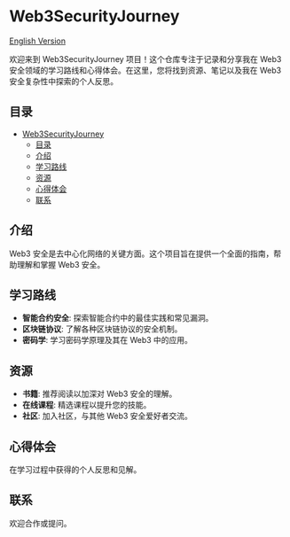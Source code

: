 # Web3SecurityJourney

[English Version](README_EN.md)

欢迎来到 Web3SecurityJourney 项目！这个仓库专注于记录和分享我在 Web3 安全领域的学习路线和心得体会。在这里，您将找到资源、笔记以及我在 Web3 安全复杂性中探索的个人反思。

## 目录
- [Web3SecurityJourney](#web3securityjourney)
  - [目录](#目录)
  - [介绍](#介绍)
  - [学习路线](#学习路线)
  - [资源](#资源)
  - [心得体会](#心得体会)
  - [联系](#联系)

## 介绍
Web3 安全是去中心化网络的关键方面。这个项目旨在提供一个全面的指南，帮助理解和掌握 Web3 安全。

## 学习路线
- **智能合约安全**: 探索智能合约中的最佳实践和常见漏洞。
- **区块链协议**: 了解各种区块链协议的安全机制。
- **密码学**: 学习密码学原理及其在 Web3 中的应用。

## 资源
- **书籍**: 推荐阅读以加深对 Web3 安全的理解。
- **在线课程**: 精选课程以提升您的技能。
- **社区**: 加入社区，与其他 Web3 安全爱好者交流。

## 心得体会
在学习过程中获得的个人反思和见解。

## 联系
欢迎合作或提问。 